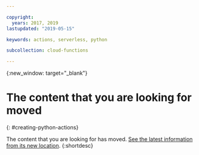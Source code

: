 ```yaml
---

copyright:
  years: 2017, 2019
lastupdated: "2019-05-15"

keywords: actions, serverless, python

subcollection: cloud-functions

---
```


{:new_window: target="_blank"}
# The content that you are looking for moved
{: #creating-python-actions}

The content that you are looking for has moved. [See the latest information from its new location](/docs/openwhisk?topic=cloud-functions-prep#prep_python).
{:shortdesc}
